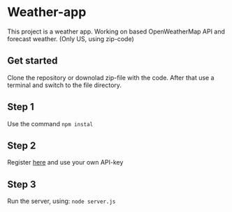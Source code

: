 # Weather-app

This project is a weather app. Working on based OpenWeatherMap API and forecast weather. (Only US, using zip-code)

## Get started

Clone the repository or downolad zip-file with the code. After that use a terminal and switch to the file directory. 

## Step 1
Use the command ```npm instal```


## Step 2

Register [here](https://home.openweathermap.org/users/sign_up) and use your own API-key

## Step 3

Run the server, using:
``` node server.js ```
